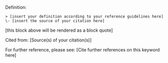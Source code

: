 Definition:
```
> [insert your definition according to your reference guidelines here]
\- [insert the source of your citation here]
```
[this block above will be rendered as a block quote]

Cited from:
[Source(s) of your citation(s)]

For further reference, please see:
[Cite further references on this keyword here]
